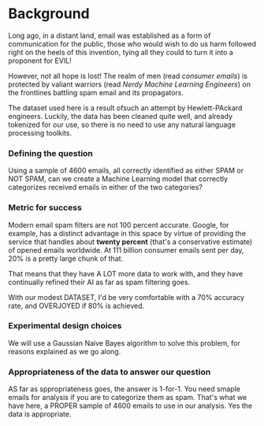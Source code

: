 # Background

Long ago, in a distant land, email was established as a form of communication for the public, those who would wish to do us harm followed right on the heels of this invention, tying all they could to turn it into a proponent for EVIL!

However, not all hope is lost! The realm of men (read *consumer emails*) is protected by valiant warriors (read *Nerdy Machine Learning Engineers*) on the frontlines battling spam email and its propagators.

The dataset used here is a result ofsuch an attempt by Hewlett-PAckard engineers. Luckily, the data has been cleaned quite well, and already tokenized for our use, so there is no need to use any natural language processing toolkits.



### Defining the question

Using a sample of 4600 emails, all correctly identified as either SPAM or NOT SPAM, can we create a Machine Learning model that correctly categorizes received emails in either of the two categories?

### Metric for success

Modern email spam filters are not 100 percent accurate. Google, for example, has a distinct advantage in this space by virtue of providing the service that handles about **twenty percent** (that's a conservative estimate) of opened emails worldwide. At 111 billion consumer emails sent per day, 20% is a pretty large chunk of that.

That means that they have A LOT more data to work with, and they have continually refined their AI as far as spam filtering goes.

With our modest DATASET, I'd be very comfortable with a 70% accuracy rate, and OVERJOYED if 80% is achieved.

### Experimental design choices

We will use a Gaussian Naive Bayes algorithm to solve this problem, for reasons explained as we go along.

### Appropriateness of the data to answer our question

AS far as sppropriateness goes, the answer is 1-for-1. You need smaple emails for analysis if you are to categorize them as spam. That's what we have here, a PROPER sample of 4600 emails to use in our analysis. Yes the data is appropriate.
